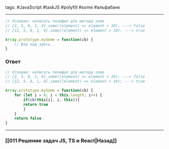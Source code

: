 tags: #JavaScript #taskJS #polyfill #some #альфабанк 
____

```js
// Условие: написать полифил для метода some
// [2, 5, 8, 1, 4].some((element) => element > 10); ---> false
// [12, 5, 8, 1, 4].some((element) => element > 10); ---> true

Array.prototype.mySome = function(cb) {
	// Ваш код здесь
}
```

### Ответ

```javascript
// Условие: написать полифил для метода some
// [2, 5, 8, 1, 4].some((element) => element > 10); ---> false
// [12, 5, 8, 1, 4].some((element) => element > 10); ---> true

Array.prototype.mySome = function(cb) {
	for (let i = 0; i < this.length; i++) {
		if(cb(this[i], i, this)){
		return true
		}
	}
	return false
} 
```


___
### [[011 Решение задач JS, TS и React|Назад]]